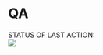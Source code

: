 # QA
STATUS OF LAST ACTION:<br>
<img src="https://github.com/Slavik-test-org/QA/actions/workflows/main/badge.svg">
